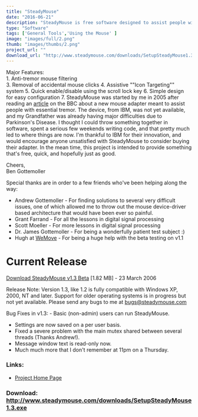 ```yaml
---
title: "SteadyMouse"
date: "2016-06-21"
description: "SteadyMouse is free software designed to assist people with the hand tremors that commonly go along with Parkinson\'s disease, Multiple sclerosis, etc."
type: "Software"
tags: ['General Tools','Using the Mouse' ]
image: "images/full/2.png"
thumb: "images/thumbs/2.png"
project_url: ""
download_url: "http://www.steadymouse.com/downloads/SetupSteadyMouse1.3.exe"
---
```

<div class="" features="">Major Features: </div><div class="" features="">1. Anti-tremor mouse filtering
</div>3. Removal of accidental mouse clicks
4. Assistive ""Icon Targeting"" system
5. Quick enable/disable using the scroll lock key
6. Simple design for easy configuration
7. 
SteadyMouse was started by me in 2005 after reading an <a href="">article</a> on the BBC about a new mouse adapter meant to assist people with essential tremor. The device, from IBM, was not yet available, and my Grandfather was already having major difficulties due to Parkinson's Disease. I thought I could throw something together in software, spent a serious few weekends writing code, and that pretty much led to where things are now. I'm thankful to IBM for their innovation, and would encourage anyone unsatisfied with SteadyMouse to consider buying their adapter. In the mean time, this project is intended to provide something that's free, quick, and hopefully just as good.  
  
Cheers,  
Ben Gottemoller

Special thanks are in order to a few friends who've been helping along the way:

- Andrew Gottemoller - For finding solutions to several very difficult issues, one of which allowed me to throw out the mouse device-driver based architecture that would have been ever so painful.
- Grant Farrand - For all the lessons in digital signal processing
- Scott Moeller - For more lessons in digital signal processing
- Dr. James Gottemoller - For being a wonderfully patient test subject :)
- Hugh at <a href="">WeMove</a> - For being a huge help with the beta testing on v1.1

Current Release
===============

<div class="" software_release=""><a href="">Download SteadyMouse v1.3 Beta</a> [1.82 MB] - 23 March 2006   
  
Release Note: Version 1.3, like 1.2 is fully compatible with Windows XP, 2000, NT and later. Support for older operating systems is in progress but not yet available. Please send any bugs to me at <a href="" mailto:bugs="">bugs@steadymouse.com </a><div bug_list="" class="">Bug Fixes in v1.3: - Basic (non-admin) users can run SteadyMouse.
- Settings are now saved on a per user basis.
- Fixed a severe problem with the main mutex shared between several threads (Thanks Andrew!).
- Message window text is read-only now.
- Much much more that I don't remember at 11pm on a Thursday.

</div></div>

### Links:
- <a href="http://www.steadymouse.com/">Project Home Page</a>

### Download: http://www.steadymouse.com/downloads/SetupSteadyMouse1.3.exe 